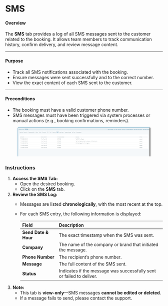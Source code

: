 # SMS

#### **Overview**

The **SMS** tab provides a log of all SMS messages sent to the customer related to the booking. It allows team members to track communication history, confirm delivery, and review message content.

***

#### **Purpose**

* Track all SMS notifications associated with the booking.
* Ensure messages were sent successfully and to the correct number.
* View the exact content of each SMS sent to the customer.

***

#### **Preconditions**

* The booking must have a valid customer phone number.
* SMS messages must have been triggered via system processes or manual actions (e.g., booking confirmations, reminders).

<figure><img src="../../.gitbook/assets/image (5) (1) (1) (1) (1) (1) (1) (1) (1) (1) (1) (1) (1) (1) (1) (1) (1) (1) (1) (1) (1) (1) (1) (1) (1) (1) (1) (1) (1) (1) (1) (1) (1) (1) (1) (1) (1) (1) (1) (1) (1) (1).png" alt=""><figcaption></figcaption></figure>

### **Instructions**

1. **Access the SMS Tab:**
   * Open the desired booking.
   * Click on the **SMS** tab.
2. **Review the SMS Log:**
   * Messages are listed **chronologically**, with the most recent at the top.
   *   For each SMS entry, the following information is displayed:

       | **Field**            | **Description**                                                      |
       | -------------------- | -------------------------------------------------------------------- |
       | **Send Date & Hour** | The exact timestamp when the SMS was sent.                           |
       | **Company**          | The name of the company or brand that initiated the message.         |
       | **Phone Number**     | The recipient’s phone number.                                        |
       | **Message**          | The full content of the SMS sent.                                    |
       | **Status**           | Indicates if the message was successfully sent or failed to deliver. |
3. **Note:**
   * This tab is **view-only**—SMS messages **cannot be edited or deleted**.
   * If a message fails to send, please contact the support.

